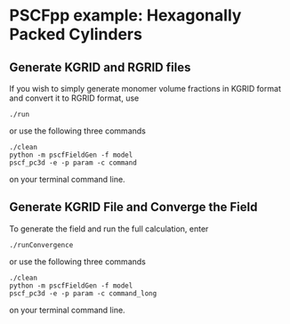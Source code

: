 # PSCFpp example: Hexagonally Packed Cylinders

## Generate KGRID and RGRID files

If you wish to simply generate monomer volume fractions in KGRID format
and convert it to RGRID format, use

```
./run
```

or use the following three commands

```
./clean
python -m pscfFieldGen -f model
pscf_pc3d -e -p param -c command
```

on your terminal command line.

## Generate KGRID File and Converge the Field

To generate the field and run the full calculation, enter

```
./runConvergence
```

or use the following three commands

```
./clean
python -m pscfFieldGen -f model
pscf_pc3d -e -p param -c command_long
```

on your terminal command line.


